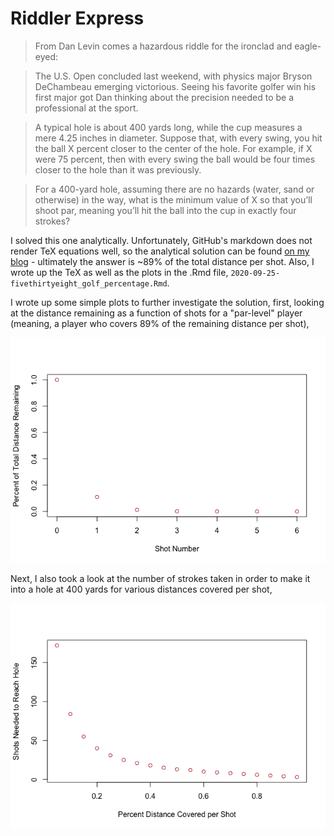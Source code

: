 # Riddler Express

>From Dan Levin comes a hazardous riddle for the ironclad and eagle-eyed:

>The U.S. Open concluded last weekend, with physics major Bryson DeChambeau emerging victorious. Seeing his favorite golfer win his first major got Dan thinking about the precision needed to be a professional at the sport.

>A typical hole is about 400 yards long, while the cup measures a mere 4.25 inches in diameter. Suppose that, with every swing, you hit the ball X percent closer to the center of the hole. For example, if X were 75 percent, then with every swing the ball would be four times closer to the hole than it was previously.

>For a 400-yard hole, assuming there are no hazards (water, sand or otherwise) in the way, what is the minimum value of X so that you’ll shoot par, meaning you’ll hit the ball into the cup in exactly four strokes?

I solved this one analytically. Unfortunately, GitHub's markdown does not render TeX equations well, so the analytical solution can be found [on my blog](http://tylerjamesburch.com/blog/misc/fivethirtyeight_golf_percentages) - ultimately the answer is ~89% of the total distance per shot. Also, I wrote up the TeX as well as the plots in the .Rmd file, `2020-09-25-fivethirtyeight_golf_percentage.Rmd`.

I wrote up some simple plots to further investigate the solution, first, looking at the distance remaining as a function of shots for a "par-level" player (meaning, a player who covers 89% of the remaining distance per shot),

![](plots/distance_v_shotnum-1.png)

Next, I also took a look at the number of strokes taken in order to make it into a hole at 400 yards for various distances covered per shot,

![](plots/shots_v_distance-1.png)

